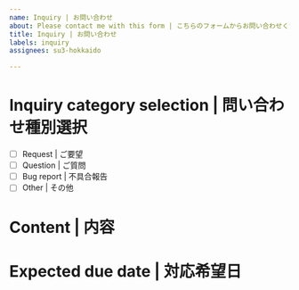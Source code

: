 ```yaml
---
name: Inquiry | お問い合わせ
about: Please contact me with this form | こちらのフォームからお問い合わせください
title: Inquiry | お問い合わせ
labels: inquiry
assignees: su3-hokkaido

---
```


<!-- Please write this form with the markdown style. If you are not familiar with it, please find out what is the markdown style by using any search engines -->
<!-- この問い合わせフォームはマークダウンで記載します。マークダウン記法についてはインターネット等でお調べください -->

# Inquiry category selection | 問い合わせ種別選択

<!-- Please choose one or more options | 以下から1つまたは複数選択してください -->

- [ ] Request | ご要望
- [ ] Question | ご質問
- [ ] Bug report | 不具合報告
- [ ] Other | その他

# Content | 内容

<!-- Please describe what you want to ask me | お問い合わせ内容を記載ください -->

# Expected due date | 対応希望日

<!-- Please write the date with the style `yyyy/mm/dd` -->
